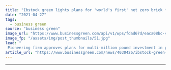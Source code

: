 ```yaml
---
title: "Ibstock green lights plans for 'world's first' net zero brick factory"
date: "2021-04-27"
tags: 
  - business green
source: "business green"
image_url: "https://www.businessgreen.com/api/v1/wps/fdad67d/eaca08bc-4dd9-43ed-95eb-c0696d98f880/2/Ibstock-Atlas-185x114.jpg"
image_fp: "/assets/img/post_thumbnails/51.jpg"
lead: "
 Pioneering firm approves plans for multi-million pound investment in pathfinder project designed to halve the carbon intensity of brick manufacturing ..."
article_url: "https://www.businessgreen.com/news/4030426/ibstock-green-lights-plans-world-net-zero-brick-factory"
---
```


---
